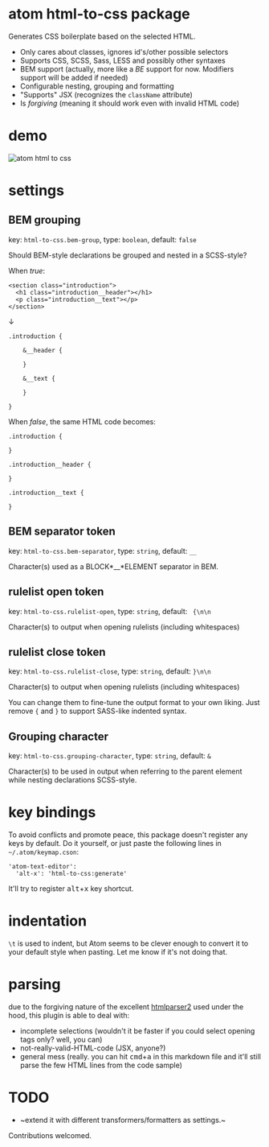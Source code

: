 # atom html-to-css package

Generates CSS boilerplate based on the selected HTML.

 - Only cares about classes, ignores id's/other possible selectors
 - Supports CSS, SCSS, Sass, LESS and possibly other syntaxes
 - BEM support (actually, more like a *BE* support for now. Modifiers support will be added if needed)
 - Configurable nesting, grouping and formatting
 - "Supports" JSX (recognizes the `className` attribute)
 - Is *forgiving* (meaning it should work even with invalid HTML code)

# demo

![atom html to css](http://dracul.kill.pl/~ard/htmltocss.gif)

# settings

## BEM grouping
key: `html-to-css.bem-group`, type: `boolean`, default: `false`

Should BEM-style declarations be grouped and nested in a SCSS-style?

When *true*:

    <section class="introduction">
      <h1 class="introduction__header"></h1>
      <p class="introduction__text"></p>
    </section>

&darr;

    .introduction {

    	&__header {

    	}

    	&__text {

    	}

    }

When *false*, the same HTML code becomes:

    .introduction {

    }

    .introduction__header {

    }

    .introduction__text {

    }

## BEM separator token
key: `html-to-css.bem-separator`, type: `string`, default: `__`

Character(s) used as a BLOCK*__*ELEMENT separator in BEM.

## rulelist open token
key: `html-to-css.rulelist-open`, type: `string`, default: ` {\n\n`

Character(s) to output when opening rulelists (including whitespaces)

## rulelist close token
key: `html-to-css.rulelist-close`, type: `string`, default: `}\n\n`

Character(s) to output when opening rulelists (including whitespaces)

You can change them to fine-tune the output format to your own liking. Just remove `{` and `}` to support SASS-like indented syntax.

## Grouping character
key: `html-to-css.grouping-character`, type: `string`, default: `&`

Character(s) to be used in output when referring to the parent element while nesting declarations SCSS-style.

# key bindings

To avoid conflicts and promote peace, this package doesn't register any keys by default. Do it yourself, or just paste the following lines in `~/.atom/keymap.cson`:

    'atom-text-editor':
      'alt-x': 'html-to-css:generate'

It'll try to register <kbd>alt</kbd>+<kbd>x</kbd> key shortcut.

# indentation

`\t` is used to indent, but Atom seems to be clever enough to convert it to your default style when pasting. Let me know if it's not doing that.

# parsing

due to the forgiving nature of the excellent [htmlparser2](https://github.com/fb55/htmlparser2) used under the hood, this plugin is able to deal with:
 * incomplete selections (wouldn't it be faster if you could select opening tags only? well, you can)
 * not-really-valid-HTML-code (JSX, anyone?)
 * general mess (really. you can hit <kbd>cmd</kbd>+<kbd>a</kbd> in this markdown file and it'll still parse the few HTML lines from the code sample)

# TODO

 - ~extend it with different transformers/formatters as settings.~

 Contributions welcomed.
